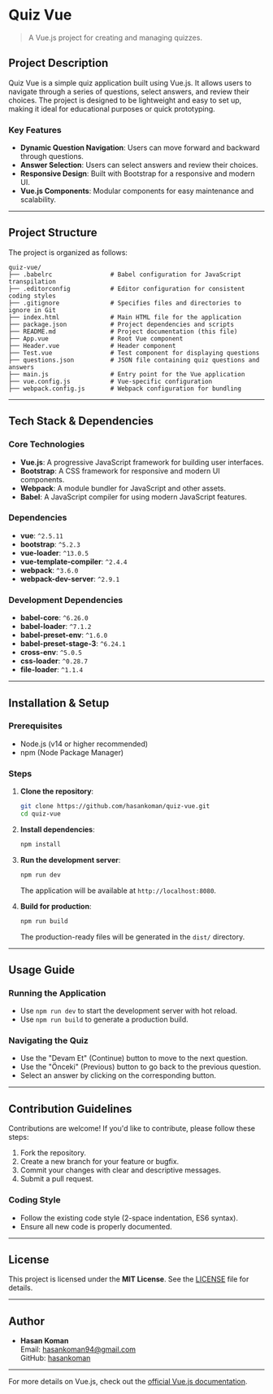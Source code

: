 # Quiz Vue

> A Vue.js project for creating and managing quizzes.

## Project Description

Quiz Vue is a simple quiz application built using Vue.js. It allows users to navigate through a series of questions, select answers, and review their choices. The project is designed to be lightweight and easy to set up, making it ideal for educational purposes or quick prototyping.

### Key Features
- **Dynamic Question Navigation**: Users can move forward and backward through questions.
- **Answer Selection**: Users can select answers and review their choices.
- **Responsive Design**: Built with Bootstrap for a responsive and modern UI.
- **Vue.js Components**: Modular components for easy maintenance and scalability.

---

## Project Structure

The project is organized as follows:

```
quiz-vue/
├── .babelrc                # Babel configuration for JavaScript transpilation
├── .editorconfig           # Editor configuration for consistent coding styles
├── .gitignore              # Specifies files and directories to ignore in Git
├── index.html              # Main HTML file for the application
├── package.json            # Project dependencies and scripts
├── README.md               # Project documentation (this file)
├── App.vue                 # Root Vue component
├── Header.vue              # Header component
├── Test.vue                # Test component for displaying questions
├── questions.json          # JSON file containing quiz questions and answers
├── main.js                 # Entry point for the Vue application
├── vue.config.js           # Vue-specific configuration
├── webpack.config.js       # Webpack configuration for bundling
```

---

## Tech Stack & Dependencies

### Core Technologies
- **Vue.js**: A progressive JavaScript framework for building user interfaces.
- **Bootstrap**: A CSS framework for responsive and modern UI components.
- **Webpack**: A module bundler for JavaScript and other assets.
- **Babel**: A JavaScript compiler for using modern JavaScript features.

### Dependencies
- **vue**: `^2.5.11`
- **bootstrap**: `^5.2.3`
- **vue-loader**: `^13.0.5`
- **vue-template-compiler**: `^2.4.4`
- **webpack**: `^3.6.0`
- **webpack-dev-server**: `^2.9.1`

### Development Dependencies
- **babel-core**: `^6.26.0`
- **babel-loader**: `^7.1.2`
- **babel-preset-env**: `^1.6.0`
- **babel-preset-stage-3**: `^6.24.1`
- **cross-env**: `^5.0.5`
- **css-loader**: `^0.28.7`
- **file-loader**: `^1.1.4`

---

## Installation & Setup

### Prerequisites
- Node.js (v14 or higher recommended)
- npm (Node Package Manager)

### Steps
1. **Clone the repository**:
   ```bash
   git clone https://github.com/hasankoman/quiz-vue.git
   cd quiz-vue
   ```

2. **Install dependencies**:
   ```bash
   npm install
   ```

3. **Run the development server**:
   ```bash
   npm run dev
   ```
   The application will be available at `http://localhost:8080`.

4. **Build for production**:
   ```bash
   npm run build
   ```
   The production-ready files will be generated in the `dist/` directory.

---

## Usage Guide

### Running the Application
- Use `npm run dev` to start the development server with hot reload.
- Use `npm run build` to generate a production build.

### Navigating the Quiz
- Use the "Devam Et" (Continue) button to move to the next question.
- Use the "Önceki" (Previous) button to go back to the previous question.
- Select an answer by clicking on the corresponding button.

---

## Contribution Guidelines

Contributions are welcome! If you'd like to contribute, please follow these steps:

1. Fork the repository.
2. Create a new branch for your feature or bugfix.
3. Commit your changes with clear and descriptive messages.
4. Submit a pull request.

### Coding Style
- Follow the existing code style (2-space indentation, ES6 syntax).
- Ensure all new code is properly documented.

---

## License

This project is licensed under the **MIT License**. See the [LICENSE](LICENSE) file for details.

---

## Author

- **Hasan Koman**  
  Email: [hasankoman94@gmail.com](mailto:hasankoman94@gmail.com)  
  GitHub: [hasankoman](https://github.com/hasankoman)

---

For more details on Vue.js, check out the [official Vue.js documentation](https://vuejs.org/v2/guide/).